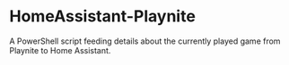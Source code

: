 # HomeAssistant-Playnite
A PowerShell script feeding details about the currently played game from Playnite to Home Assistant.
